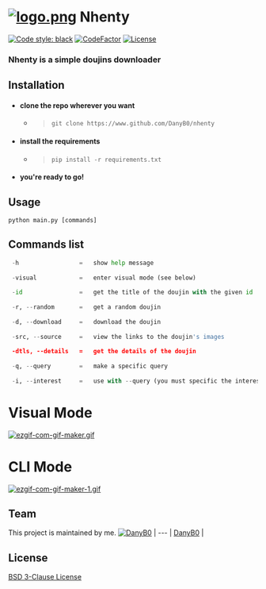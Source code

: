 # [![logo.png](https://i.postimg.cc/WbN9NXbN/logo.png)](https://postimg.cc/SjPLVLM3) Nhenty
[![Code style: black](https://img.shields.io/badge/code%20style-black-000000.svg)](https://github.com/psf/black)
[![CodeFactor](https://www.codefactor.io/repository/github/danyb0/nhenty/badge/main)](https://www.codefactor.io/repository/github/danyb0/nhenty/overview/main)
[![License](https://img.shields.io/badge/License-BSD%203--Clause-blue.svg)](https://opensource.org/licenses/BSD-3-Clause)
### Nhenty is a simple doujins downloader
## Installation
- #### clone the repo wherever you want
  - > ```git clone https://www.github.com/DanyB0/nhenty```
- #### install the requirements
  - > ```pip install -r requirements.txt```
- #### you're ready to go!
## Usage
```
python main.py [commands]
```
## Commands list
```python                                                                                    
 -h                 =   show help message
 
 -visual            =   enter visual mode (see below)                                                     
                                                                                       
 -id                =   get the title of the doujin with the given id                 
 
 -r, --random       =   get a random doujin
 
 -d, --download     =   download the doujin
 
 -src, --source     =   view the links to the doujin's images
 
 -dtls, --details   =   get the details of the doujin
                                                                                           
 -q, --query        =   make a specific query
                                                                                          
 -i, --interest     =   use with --query (you must specific the interest [tag, character...])
```
# Visual Mode
[![ezgif-com-gif-maker.gif](https://i.postimg.cc/sxMZF8C8/ezgif-com-gif-maker.gif)](https://postimg.cc/hQqGT2jb)
# CLI Mode
[![ezgif-com-gif-maker-1.gif](https://i.postimg.cc/nzCw5FMt/ezgif-com-gif-maker-1.gif)](https://postimg.cc/phMZ5tD0)
## Team
This project is maintained by me.
[![DanyB0](https://avatars.githubusercontent.com/u/66164380?s=100)](https://github.com/DanyB0) |
--- |
[DanyB0](https://github.com/DanyB0) |
## License
[BSD 3-Clause License](./LICENSE)
